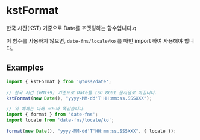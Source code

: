 # kstFormat

한국 시간(KST) 기준으로 Date를 포맷팅하는 함수입니다.q

이 함수를 사용하지 않으면, `date-fns/locale/ko` 를 매번 import 하여 사용해야 합니다.

## Examples

```typescript
import { kstFormat } from '@toss/date';

// 한국 시간 (GMT+9) 기준으로 Date를 ISO 8601 문자열로 바꿉니다.
kstFormat(new Date(), "yyyy-MM-dd'T'HH:mm:ss.SSSXXX");
```

```typescript
// 위 예제는 아래 코드와 똑같습니다.
import { format } from 'date-fns';
import locale from 'date-fns/locale/ko';

format(new Date(), "yyyy-MM-dd'T'HH:mm:ss.SSSXXX", { locale });
```
